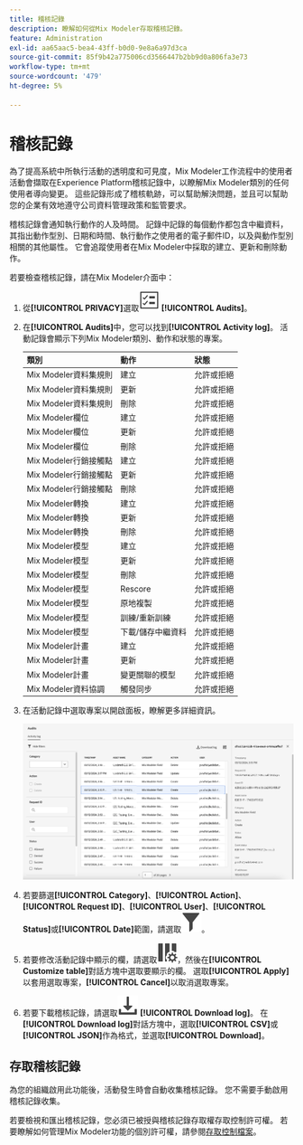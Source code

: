 ```yaml
---
title: 稽核記錄
description: 瞭解如何從Mix Modeler存取稽核記錄。
feature: Administration
exl-id: aa65aac5-bea4-43ff-b0d0-9e8a6a97d3ca
source-git-commit: 85f9b42a775006cd3566447b2bb9d0a806fa3e73
workflow-type: tm+mt
source-wordcount: '479'
ht-degree: 5%

---
```


# 稽核記錄

為了提高系統中所執行活動的透明度和可見度，Mix Modeler工作流程中的使用者活動會擷取在Experience Platform稽核記錄中，以瞭解Mix Modeler類別的任何使用者導向變更。 這些記錄形成了稽核軌跡，可以幫助解決問題，並且可以幫助您的企業有效地遵守公司資料管理政策和監管要求。

<!-- DO WE HAVE TO ADD THIS
If you are subject to the Health Insurance Portability and Accountability Act (HIPAA) and create, receive, maintain, or transmit permitted sensitive personal data through Mix Modeler, you are responsible for executing a BAA with Adobe and licensing Healthcare Shield.
-->

稽核記錄會通知執行動作的人及時間。 記錄中記錄的每個動作都包含中繼資料，其指出動作型別、日期和時間、執行動作之使用者的電子郵件ID，以及與動作型別相關的其他屬性。 它會追蹤使用者在Mix Modeler中採取的建立、更新和刪除動作。

若要檢查稽核記錄，請在Mix Modeler介面中：

1. 從&#x200B;**[!UICONTROL PRIVACY]**&#x200B;選取![工作清單](/help/assets/icons/TaskList.svg) **[!UICONTROL Audits]**。

1. 在&#x200B;**[!UICONTROL Audits]**&#x200B;中，您可以找到&#x200B;**[!UICONTROL Activity log]**。 活動記錄會顯示下列Mix Modeler類別、動作和狀態的專案。

   | 類別 | 動作 | 狀態 |
   |---|---|---|
   | Mix Modeler資料集規則 | 建立 | 允許或拒絕 |
   | Mix Modeler資料集規則 | 更新 | 允許或拒絕 |
   | Mix Modeler資料集規則 | 刪除 | 允許或拒絕 |
   | Mix Modeler欄位 | 建立 | 允許或拒絕 |
   | Mix Modeler欄位 | 更新 | 允許或拒絕 |
   | Mix Modeler欄位 | 刪除 | 允許或拒絕 |
   | Mix Modeler行銷接觸點 | 建立 | 允許或拒絕 |
   | Mix Modeler行銷接觸點 | 更新 | 允許或拒絕 |
   | Mix Modeler行銷接觸點 | 刪除 | 允許或拒絕 |
   | Mix Modeler轉換 | 建立 | 允許或拒絕 |
   | Mix Modeler轉換 | 更新 | 允許或拒絕 |
   | Mix Modeler轉換 | 刪除 | 允許或拒絕 |
   | Mix Modeler模型 | 建立 | 允許或拒絕 |
   | Mix Modeler模型 | 更新 | 允許或拒絕 |
   | Mix Modeler模型 | 刪除 | 允許或拒絕 |
   | Mix Modeler模型 | Rescore | 允許或拒絕 |
   | Mix Modeler模型 | 原地複製 | 允許或拒絕 |
   | Mix Modeler模型 | 訓練/重新訓練 | 允許或拒絕 |
   | Mix Modeler模型 | 下載/儲存中繼資料 | 允許或拒絕 |
   | Mix Modeler計畫 | 建立 | 允許或拒絕 |
   | Mix Modeler計畫 | 更新 | 允許或拒絕 |
   | Mix Modeler計畫 | 變更關聯的模型 | 允許或拒絕 |
   | Mix Modeler資料協調 | 觸發同步 | 允許或拒絕 |


1. 在活動記錄中選取專案以開啟面板，瞭解更多詳細資訊。

   ![Mix Modeler稽核](/help/assets/mix-modeler-audit.png)

1. 若要篩選&#x200B;**[!UICONTROL Category]**、**[!UICONTROL Action]**、**[!UICONTROL Request ID]**、**[!UICONTROL User]**、**[!UICONTROL Status]**&#x200B;或&#x200B;**[!UICONTROL Date]**&#x200B;範圍，請選取![篩選器](/help/assets/icons/Filter.svg)。

1. 若要修改活動記錄中顯示的欄，請選取![欄](/help/assets/icons/ColumnSetting.svg)，然後在&#x200B;**[!UICONTROL Customize table]**&#x200B;對話方塊中選取要顯示的欄。 選取&#x200B;**[!UICONTROL Apply]**&#x200B;以套用選取專案，**[!UICONTROL Cancel]**&#x200B;以取消選取專案。

1. 若要下載稽核記錄，請選取![下載](/help/assets/icons/Download.svg) **[!UICONTROL Download log]**。 在&#x200B;**[!UICONTROL Download log]**&#x200B;對話方塊中，選取&#x200B;**[!UICONTROL CSV]**&#x200B;或&#x200B;**[!UICONTROL JSON]**&#x200B;作為格式，並選取&#x200B;**[!UICONTROL Download]**。

## 存取稽核記錄

為您的組織啟用此功能後，活動發生時會自動收集稽核記錄。 您不需要手動啟用稽核記錄收集。

若要檢視和匯出稽核記錄，您必須已被授與稽核記錄存取權存取控制許可權。 若要瞭解如何管理Mix Modeler功能的個別許可權，請參閱[存取控制檔案](https://experienceleague.adobe.com/en/docs/experience-platform/access-control/home)。
